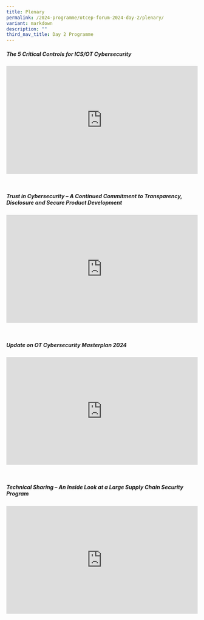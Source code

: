 ```yaml
---
title: Plenary
permalink: /2024-programme/otcep-forum-2024-day-2/plenary/
variant: markdown
description: ""
third_nav_title: Day 2 Programme
---
```

##### The 5 Critical Controls for ICS/OT Cybersecurity
<p></p><div class="video-container">
<iframe width="853" height="315" src="https://www.youtube.com/embed/I2-m-QIOXVw?si=PEx90ZHOZCXG_diO" frameborder="0" allow="accelerometer; autoplay; encrypted-media; gyroscope; picture-in-picture" allowfullscreen=""></iframe></div><p></p><br>

##### Trust in Cybersecurity – A Continued Commitment to Transparency, Disclosure and Secure Product Development 

<p></p><div class="video-container">
<iframe width="853" height="315" src="https://www.youtube.com/embed/1nIIBI2TWEo?si=V2-i0fxYD4JQuiuM" frameborder="0" allow="accelerometer; autoplay; encrypted-media; gyroscope; picture-in-picture" allowfullscreen=""></iframe></div><p></p><br>

##### Update on OT Cybersecurity Masterplan 2024
<p></p><div class="video-container">
<iframe width="853" height="315" src="https://www.youtube.com/embed/EWmRD-S-vXY?si=lU1SVuIMFAf_B1iy" frameborder="0" allow="accelerometer; autoplay; encrypted-media; gyroscope; picture-in-picture" allowfullscreen=""></iframe></div><p></p><br>

##### Technical Sharing – An Inside Look at a Large Supply Chain Security Program
<p></p><div class="video-container">
<iframe width="853" height="315" src="https://www.youtube.com/embed/BbbbFWviCVw?si=Cgv70m3w8b40vFQt" frameborder="0" allow="accelerometer; autoplay; encrypted-media; gyroscope; picture-in-picture" allowfullscreen=""></iframe></div><p></p>



<style type="text/css"> 
	    .video-container {
      position: relative;
      padding-bottom: 56.25%; /* 16:9 */
      height: 0;
    }
    .video-container iframe {
      position: absolute;
      top: 0;
      left: 0;
      width: 100%;
      height: 100%;
    }
	</style>